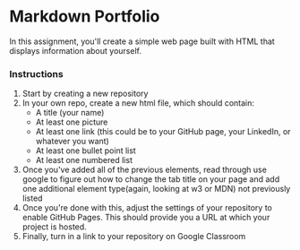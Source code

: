 # Markdown Portfolio

In this assignment, you'll create a simple web page built with HTML that displays information about yourself.

### Instructions

1. Start by creating a new repository
2. In your own repo, create a new html file, which should contain:
    * A title (your name)
    * At least one picture
    * At least one link (this could be to your GitHub page, your LinkedIn, or whatever you want)
    * At least one bullet point list
    * At least one numbered list
3. Once you've added all of the previous elements, read through use google to figure out how to change the tab title on your page and add one additional element type(again, looking at w3 or MDN) not previously listed
4. Once you're done with this, adjust the settings of your repository to enable GitHub Pages. This should provide you a URL at which your project is hosted.
5. Finally, turn in a link to your repository on Google Classroom
